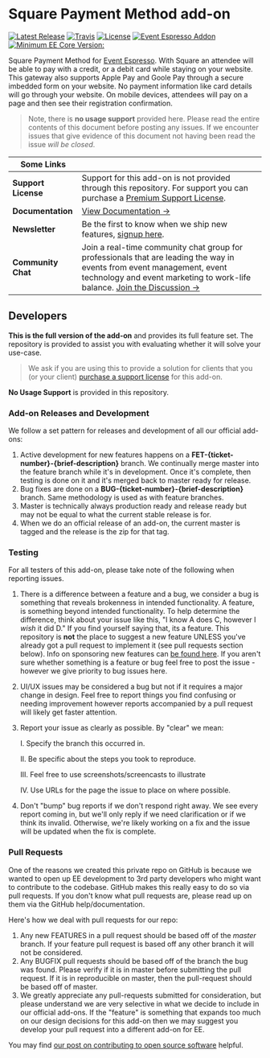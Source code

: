 Square Payment Method add-on
=========

[![Latest Release](https://img.shields.io/github/tag/eventespresso/eea-square-gateway.svg?style=flat&label=Latest%20Release)](https://github.com/eventespresso/eea-square-gateway/releases)
[![Travis](https://travis-ci.org/eventespresso/eea-square-gateway.svg?branch=master)](https://travis-ci.org/eventespresso/eea-square-gateway)
[![License](https://img.shields.io/badge/License-GPLv2-blue.svg?style=flat)](https://www.gnu.org/licenses/gpl-2.0.html)
[![Event Espresso Addon](https://img.shields.io/badge/Addon%20For-Event%20Espresso-blue.svg)](https://github.com/eventespresso/event-espresso-core)
[![Minimum EE Core Version:](https://img.shields.io/badge/Minimum%20EE%20core%20ver-4.10.20.p-red.svg)](https://github.com/eventespresso/event-espresso-core/releases/tag/4.10.20.p)

Square Payment Method for [Event Espresso](https://github.com/eventespresso/event-espresso-core). With Square an attendee will be able to pay with a credit, or a debit card while staying on your website. This gateway also supports Apple Pay and Goole Pay through a secure imbedded form on your website. No payment information like card details will go through your website. On mobile devices, attendees will pay on a page and then see their registration confirmation.


> Note, there is **no usage support** provided here. Please read the entire contents of this document before posting any issues. If we encounter issues that give evidence of this document not having been read the issue _will be closed_.

| **Some Links**|     |
|---- | --- |
**Support License** | Support for this add-on is not provided through this repository. For support you can purchase a [Premium Support License](https://eventespresso.com/product/eea-square-gateway?ee_ver=ee4&utm_source=github&utm_medium=link&utm_campaign=ee_addon_description_readme&utm_content=premium+support+license). 
**Documentation** | [View Documentation →](https://eventespresso.com/wiki/eea-square-gateway?utm_source=github&utm_medium=link&utm_campaign=ee_addon_description_readme&utm_content=view+addon+documentation)
**Newsletter** | Be the first to know when we ship new features, [signup here](https://eventespresso.com/newsletter/).
**Community Chat** | Join a real-time community chat group for professionals that are leading the way in events from event management, event technology and event marketing to work-life balance. [Join the Discussion →](https://eventsmart.com/contact/community-chat/?utm_source=github&utm_medium=link&utm_campaign=ee_addon_description_read_me&utm_content=community+chat)

## Developers
**This is the full version of the add-on** and provides its full feature set. The repository is provided to assist you with evaluating whether it will solve your use-case.
> We ask if you are using this to provide a solution for clients that you (or your client) [purchase a support license](https://eventespresso.com/product/eea-square-gateway?ee_ver=ee4&utm_source=github&utm_medium=link&utm_campaign=ee_addon_description_readme&utm_content=premium+support+license) for this add-on.

**No Usage Support** is provided in this repository.

### Add-on Releases and Development
We follow a set pattern for releases and development of all our official add-ons:
1. Active development for new features happens on a **FET-{ticket-number}-{brief-description}** branch. We continually merge master into the feature branch while it's in development. Once it's complete, then testing is done on it and it's merged back to master ready for release.
2. Bug fixes are done on a **BUG-{ticket-number}-{brief-description}** branch. Same methodology is used as with feature branches.
3. Master is technically always production ready and release ready but may not be equal to what the current stable release is for.
4. When we do an official release of an add-on, the current master is tagged and the release is the zip for that tag.

### Testing
For all testers of this add-on, please take note of the following when reporting issues.
1. There is a difference between a feature and a bug, we consider a bug is something that reveals brokenness in intended functionality. A feature, is something beyond intended functionality. To help determine the difference, think about your issue like this, "I know A does C, however I *wish* it did D." If you find yourself saying that, its a feature. This repository is **not** the place to suggest a new feature UNLESS you've already got a pull request to implement it (see pull requests section below). Info on sponsoring new features can [be found here](https://eventespresso.com/rich-features/sponsor-new-features/). If you aren't sure whether something is a feature or bug feel free to post the issue - however we give priority to bug issues here.
2. UI/UX issues may be considered a bug but not if it requires a major change in design. Feel free to report things you find confusing or needing improvement however reports accompanied by a pull request will likely get faster attention.
3. Report your issue as clearly as possible. By "clear" we mean:

    I. Specify the branch this occurred in.

    II. Be specific about the steps you took to reproduce.

    III. Feel free to use screenshots/screencasts to illustrate

    IV. Use URLs for the page the issue to place on where possible.

4. Don't "bump" bug reports if we don't respond right away. We see every report coming in, but we'll only reply if we need clarification or if we think its invalid. Otherwise, we're likely working on a fix and the issue will be updated when the fix is complete.

### Pull Requests
One of the reasons we created this private repo on GitHub is because we wanted to open up EE development to 3rd party developers who might want to contribute to the codebase. GitHub makes this really easy to do so via pull requests. If you don't know what pull requests are, please read up on them via the GitHub help/documentation.

Here's how we deal with pull requests for our repo:

1. Any new FEATURES in a pull request should be based off of the *master* branch. If your feature pull request is based off any other branch it will not be considered.
2. Any BUGFIX pull requests should be based off of the branch the bug was found. Please verify if it is in master before submitting the pull request. If it is in reproducible on master, then the pull-request should be based off of master.
3. We greatly appreciate any pull-requests submitted for consideration, but please understand we are very selective in what we decide to include in our official add-ons. If the "feature" is something that expands too much on our design decisions for this add-on then we may suggest you develop your pull request into a different add-on for EE.


You may find [our post on contributing to open source software](https://eventespresso.com/2017/02/5-tips-for-contributing-to-open-source-software-like-event-espresso/) helpful.

